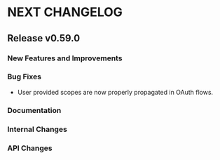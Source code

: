 # NEXT CHANGELOG

## Release v0.59.0

### New Features and Improvements

### Bug Fixes

- User provided scopes are now properly propagated in OAuth flows.

### Documentation

### Internal Changes

### API Changes
